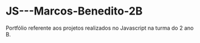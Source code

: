 # JS---Marcos-Benedito-2B
Portfólio referente aos projetos realizados no Javascript na turma do 2 ano B.
